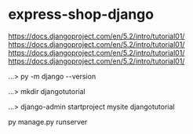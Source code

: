 # express-shop-django


https://docs.djangoproject.com/en/5.2/intro/tutorial01/
https://docs.djangoproject.com/en/5.2/intro/tutorial01/
https://docs.djangoproject.com/en/5.2/intro/tutorial01/
https://docs.djangoproject.com/en/5.2/intro/tutorial01/


...\> py -m django --version


...\> mkdir djangotutorial


...\> django-admin startproject mysite djangotutorial


py manage.py runserver